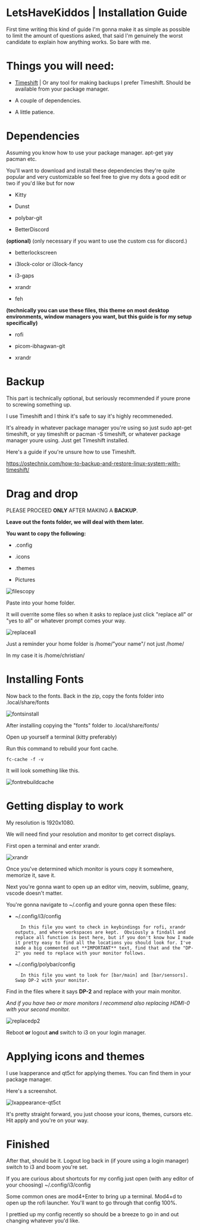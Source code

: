  **LetsHaveKiddos** | **Installation Guide**
===========================


First time writing this kind of guide I'm gonna make it as simple as possible to limit the amount of questions asked, that said I'm genuinely the worst candidate to explain how anything works. So bare with me.




Things you will need:
===========================

* [Timeshift](https://github.com/teejee2008/timeshift) | Or any tool for making backups I prefer Timeshift. Should be available from your package manager.

* A couple of dependencies.

* A little patience.


Dependencies
===========================

Assuming you know how to use your package manager. apt-get yay pacman etc.

You'll want to download and install these dependencies they're quite popular and very customizable so feel free to give my dots a good edit or two if you'd like but for now




* Kitty

* Dunst

* polybar-git

* BetterDiscord

**(optional)** (only necessary if you want to use the custom css for discord.)

* betterlockscreen

* i3lock-color or i3lock-fancy

* i3-gaps

* xrandr

* feh

**(technically you can use these files, this theme on most desktop environments, window managers you want, but this guide is for my setup specifically)**

* rofi

* picom-ibhagwan-git

* xrandr




Backup
===========================

This part is technically optional, but seriously recommended if youre prone to screwing something up.

I use Timeshift and I think it's safe to say it's highly recommeneded.

It's already in whatever package manager you're using so just sudo apt-get timeshift, or yay timeshift or pacman -S timeshift, or whatever package manager youre using. Just get Timeshift installed.

Here's a guide if you're unsure how to use Timeshift.

https://ostechnix.com/how-to-backup-and-restore-linux-system-with-timeshift/



Drag and drop
===========================

PLEASE PROCEED **ONLY** AFTER MAKING A **BACKUP**.

**Leave out the fonts folder, we will deal with them later.**

**You want to copy the following:**

* .config

* .icons

* .themes

* Pictures

![filescopy](filescopy.png)


Paste into your home folder.

It will overrite some files so when it asks to replace just click "replace all" or "yes to all" or whatever prompt comes your way.

![replaceall](replaceall.png)

Just a reminder your home folder is /home/"your name"/ not just /home/

In my case it is /home/christian/


Installing Fonts
===========================

Now back to the fonts. Back in the zip, copy the fonts folder into .local/share/fonts

![fontsinstall](fontsinstall.png)


After installing copying the "fonts" folder to .local/share/fonts/

Open up yourself a terminal (kitty preferably)

Run this command to rebuild your font cache.

`fc-cache -f -v`

It will look something like this.

![fontrebuildcache](fontrebuildcache.png)


Getting display to work
===========================

My resolution is 1920x1080.

We will need find your resolution and monitor to get correct displays.

First open a terminal and enter xrandr.

![xrandr](xrandr.png)

Once you've determined which monitor is yours copy it somewhere, memorize it, save it.

Next you're gonna want to open up an editor vim, neovim, sublime, geany, vscode doesn't matter.

You're gonna navigate to ~/.config and youre gonna open these files:

* ~/.config/i3/config

        In this file you want to check in keybindings for rofi, xrandr outputs, and where workspaces are kept.  Obviously a findall and replace all function is best here, but if you don't know how I made it pretty easy to find all the locations you should look for. I've made a big commented out **IMPORTANT** text, find that and the "DP-2" you need to replace with your monitor follows.

* ~/.config/polybar/config
    
    
        In this file you want to look for [bar/main] and [bar/sensors]. Swap DP-2 with your monitor.
        

Find in the files where it says **DP-2** and replace with your main monitor.

*And if you have two or more monitors I recommend also replacing HDMI-0 with your second monitor.*

![replacedp2](replacedp2.png)


Reboot **or** logout **and** switch to i3 on your login manager.


Applying icons and themes
===========================

I use lxapperance and qt5ct for applying themes. 
You can find them in your package manager.

Here's a screenshot.

![lxappearance-qt5ct](https://user-images.githubusercontent.com/84992148/129630006-1432a37e-31b3-4281-8c63-2157aa74a5a0.png)

It's pretty straight forward, you just choose your icons, themes, cursors etc. Hit apply and you're on your way.


Finished
===========================

After that, should be it. Logout log back in (if youre using a login manager) switch to i3 and boom you're set.

If you are curious about shortcuts for my config just open (with any editor of your choosing) ~/.config/i3/config

Some common ones are mod4+Enter to bring up a terminal. Mod4+d to open up the rofi launcher. You'll want to go through that config 100%.

I prettied up my config recently so should be a breeze to go in and out changing whatever you'd like.



